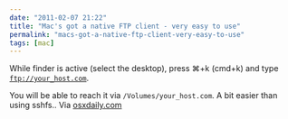 ```yaml
---
date: "2011-02-07 21:22"
title: "Mac's got a native FTP client - very easy to use"
permalink: "macs-got-a-native-ftp-client-very-easy-to-use"
tags: [mac]
---
```


While finder is active (select the desktop), press ⌘+k (cmd+k) and type <code>ftp://your_host.com</code>.

You will be able to reach it via <code>/Volumes/your_host.com</code>. A bit easier than using sshfs.. Via <a href="http://osxdaily.com/2011/02/07/ftp-from-mac/">osxdaily.com</a>
